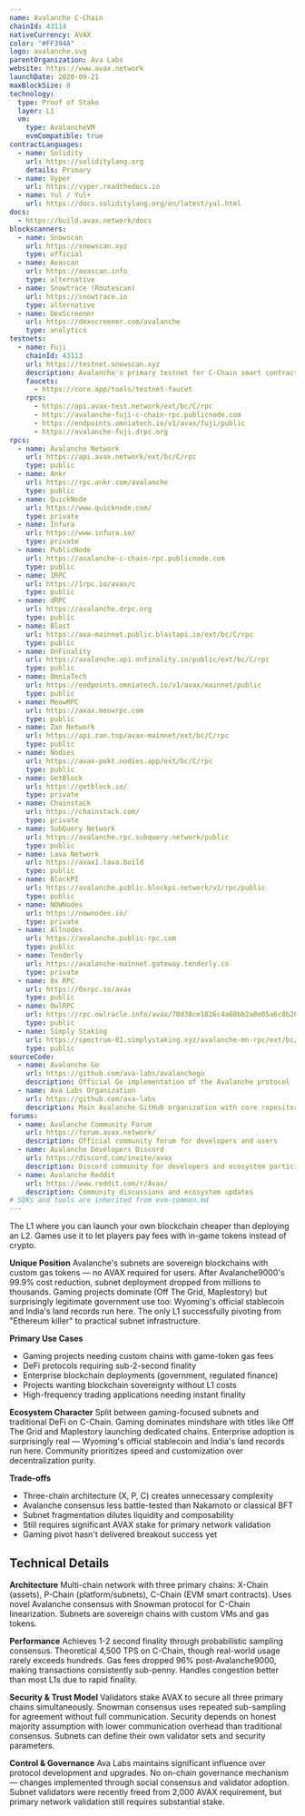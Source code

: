 ```yaml
---
name: Avalanche C-Chain
chainId: 43114
nativeCurrency: AVAX
color: "#FF394A"
logo: avalanche.svg
parentOrganization: Ava Labs
website: https://www.avax.network
launchDate: 2020-09-21
maxBlockSize: 8
technology:
  type: Proof of Stake
  layer: L1
  vm:
    type: AvalancheVM
    evmCompatible: true
contractLanguages:
  - name: Solidity
    url: https://soliditylang.org
    details: Primary
  - name: Vyper
    url: https://vyper.readthedocs.io
  - name: Yul / Yul+
    url: https://docs.soliditylang.org/en/latest/yul.html
docs:
  - https://build.avax.network/docs
blockscanners:
  - name: Snowscan
    url: https://snowscan.xyz
    type: official
  - name: Avascan
    url: https://avascan.info
    type: alternative
  - name: Snowtrace (Routescan)
    url: https://snowtrace.io
    type: alternative
  - name: DexScreener
    url: https://dexscreener.com/avalanche
    type: analytics
testnets:
  - name: Fuji
    chainId: 43113
    url: https://testnet.snowscan.xyz
    description: Avalanche's primary testnet for C-Chain smart contract testing with fast finality.
    faucets:
      - https://core.app/tools/testnet-faucet
    rpcs:
      - https://api.avax-test.network/ext/bc/C/rpc
      - https://avalanche-fuji-c-chain-rpc.publicnode.com
      - https://endpoints.omniatech.io/v1/avax/fuji/public
      - https://avalanche-fuji.drpc.org
rpcs:
  - name: Avalanche Network
    url: https://api.avax.network/ext/bc/C/rpc
    type: public
  - name: Ankr
    url: https://rpc.ankr.com/avalanche
    type: public
  - name: QuickNode
    url: https://www.quicknode.com/
    type: private
  - name: Infura
    url: https://www.infura.io/
    type: private
  - name: PublicNode
    url: https://avalanche-c-chain-rpc.publicnode.com
    type: public
  - name: 1RPC
    url: https://1rpc.io/avax/c
    type: public
  - name: dRPC
    url: https://avalanche.drpc.org
    type: public
  - name: Blast
    url: https://ava-mainnet.public.blastapi.io/ext/bc/C/rpc
    type: public
  - name: OnFinality
    url: https://avalanche.api.onfinality.io/public/ext/bc/C/rpc
    type: public
  - name: OmniaTech
    url: https://endpoints.omniatech.io/v1/avax/mainnet/public
    type: public
  - name: MeowRPC
    url: https://avax.meowrpc.com
    type: public
  - name: Zan Network
    url: https://api.zan.top/avax-mainnet/ext/bc/C/rpc
    type: public
  - name: Nodies
    url: https://avax-pokt.nodies.app/ext/bc/C/rpc
    type: public
  - name: GetBlock
    url: https://getblock.io/
    type: private
  - name: Chainstack
    url: https://chainstack.com/
    type: private
  - name: SubQuery Network
    url: https://avalanche.rpc.subquery.network/public
    type: public
  - name: Lava Network
    url: https://avax1.lava.build
    type: public
  - name: BlockPI
    url: https://avalanche.public.blockpi.network/v1/rpc/public
    type: public
  - name: NOWNodes
    url: https://nownodes.io/
    type: private
  - name: Allnodes
    url: https://avalanche.public-rpc.com
    type: public
  - name: Tenderly
    url: https://avalanche-mainnet.gateway.tenderly.co
    type: private
  - name: 0x RPC
    url: https://0xrpc.io/avax
    type: public
  - name: OwlRPC
    url: https://rpc.owlracle.info/avax/70d38ce1826c4a60bb2a8e05a6c8b20f
    type: public
  - name: Simply Staking
    url: https://spectrum-01.simplystaking.xyz/avalanche-mn-rpc/ext/bc/C/rpc
    type: public
sourceCode:
  - name: Avalanche Go
    url: https://github.com/ava-labs/avalanchego
    description: Official Go implementation of the Avalanche protocol
  - name: Ava Labs Organization
    url: https://github.com/ava-labs
    description: Main Avalanche GitHub organization with core repositories
forums:
  - name: Avalanche Community Forum
    url: https://forum.avax.network/
    description: Official community forum for developers and users
  - name: Avalanche Developers Discord
    url: https://discord.com/invite/avax
    description: Discord community for developers and ecosystem participants
  - name: Avalanche Reddit
    url: https://www.reddit.com/r/Avax/
    description: Community discussions and ecosystem updates
# SDKs and tools are inherited from evm-common.md
---
```


The L1 where you can launch your own blockchain cheaper than deploying an L2. Games use it to let players pay fees with in-game tokens instead of crypto.

**Unique Position**
Avalanche's subnets are sovereign blockchains with custom gas tokens — no AVAX required for users. After Avalanche9000's 99.9% cost reduction, subnet deployment dropped from millions to thousands. Gaming projects dominate (Off The Grid, Maplestory) but surprisingly legitimate government use too: Wyoming's official stablecoin and India's land records run here. The only L1 successfully pivoting from "Ethereum killer" to practical subnet infrastructure.

**Primary Use Cases**

- Gaming projects needing custom chains with game-token gas fees
- DeFi protocols requiring sub-2-second finality
- Enterprise blockchain deployments (government, regulated finance)
- Projects wanting blockchain sovereignty without L1 costs
- High-frequency trading applications needing instant finality

**Ecosystem Character**
Split between gaming-focused subnets and traditional DeFi on C-Chain. Gaming dominates mindshare with titles like Off The Grid and Maplestory launching dedicated chains. Enterprise adoption is surprisingly real — Wyoming's official stablecoin and India's land records run here. Community prioritizes speed and customization over decentralization purity.

**Trade-offs**

- Three-chain architecture (X, P, C) creates unnecessary complexity
- Avalanche consensus less battle-tested than Nakamoto or classical BFT
- Subnet fragmentation dilutes liquidity and composability
- Still requires significant AVAX stake for primary network validation
- Gaming pivot hasn't delivered breakout success yet

## Technical Details

**Architecture**
Multi-chain network with three primary chains: X-Chain (assets), P-Chain (platform/subnets), C-Chain (EVM smart contracts). Uses novel Avalanche consensus with Snowman protocol for C-Chain linearization. Subnets are sovereign chains with custom VMs and gas tokens.

**Performance**
Achieves 1-2 second finality through probabilistic sampling consensus. Theoretical 4,500 TPS on C-Chain, though real-world usage rarely exceeds hundreds. Gas fees dropped 96% post-Avalanche9000, making transactions consistently sub-penny. Handles congestion better than most L1s due to rapid finality.

**Security & Trust Model**
Validators stake AVAX to secure all three primary chains simultaneously. Snowman consensus uses repeated sub-sampling for agreement without full communication. Security depends on honest majority assumption with lower communication overhead than traditional consensus. Subnets can define their own validator sets and security parameters.

**Control & Governance**
Ava Labs maintains significant influence over protocol development and upgrades. No on-chain governance mechanism — changes implemented through social consensus and validator adoption. Subnet validators were recently freed from 2,000 AVAX requirement, but primary network validation still requires substantial stake.
